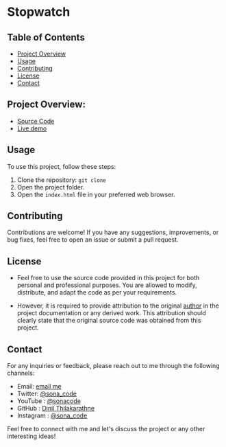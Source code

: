 # Stopwatch

## Table of Contents
- [Project Overview](#project-overview)
- [Usage](#usage)
- [Contributing](#contributing)
- [License](#license)
- [Contact](#contact)

## Project Overview:
- [Source Code](https://github.com/Dinil-Thilakarathne/50-css-projects/tree/main/weight%20converter)
- [Live demo](https://dinil-thilakarathne.github.io/50-css-projects/weight%20converter)



## Usage
To use this project, follow these steps:

1. Clone the repository: `git clone `
2. Open the project folder.
3. Open the `index.html` file in your preferred web browser.


## Contributing
Contributions are welcome! If you have any suggestions, improvements, or bug fixes, feel free to open an issue or submit a pull request.

## License
- Feel free to use the source code provided in this project for both personal and professional purposes. You are allowed to modify, distribute, and adapt the code as per your requirements.

- However, it is required to provide attribution to the original [author](https://linktr.ee/sona_code) in the project documentation or any derived work. This attribution should clearly state that the original source code was obtained from this project.


## Contact
For any inquiries or feedback, please reach out to me through the following channels:

- Email: [email me](mailto:sonacode44@gmail.com)
- Twitter: [@sona_code](https://twitter.com/sona_code)
- YouTube : [@sonacode](https://www.youtube.com/@sonacode/videos)
- GitHub : [Dinil Thilakarathne](https://github.com/Dinil-Thilakarathne/)
- Instagram : [@sona_code](https://www.instagram.com/sona_code/)
<!-- - LinkedIn: [Your Name](https://www.linkedin.com/in/yourname/) -->

Feel free to connect with me and let's discuss the project or any other interesting ideas!

